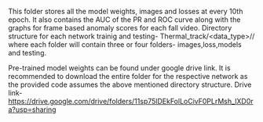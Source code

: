 This folder stores all the model weights, images and losses at every 10th epoch. It also contains the AUC of the PR and ROC curve along with the graphs for frame based anomaly scores for each fall video.
Directory structure for each network trainig and testing-
Thermal_track/<data_type>/<model-type>/<hyper-paramterescombinations> where each folder will contain three or four folders- images,loss,models and testing.

Pre-trained model weights can be found under google drive link. It is recommended to download the entire folder for the respective network as the provided code assumes the above mentioned directory structure.
Drive link- https://drive.google.com/drive/folders/11sp75lDEkFolLoCivF0PLrMsh_lXD0ra?usp=sharing
